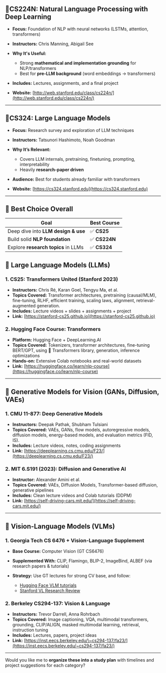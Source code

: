 
## 🔹**CS224N: Natural Language Processing with Deep Learning**

* **Focus:** Foundation of NLP with neural networks (LSTMs, attention, transformers)
* **Instructors:** Chris Manning, Abigail See
* **Why It's Useful:**

  * Strong **mathematical and implementation grounding** for NLP/transformers
  * Best for **pre-LLM background** (word embeddings → transformers)
* **Includes:** Lectures, assignments, and a final project
* **Website:** [http://web.stanford.edu/class/cs224n/](http://web.stanford.edu/class/cs224n/)

---

## 🔹**CS324: Large Language Models**

* **Focus:** Research survey and exploration of LLM techniques
* **Instructors:** Tatsunori Hashimoto, Noah Goodman
* **Why It’s Relevant:**

  * Covers LLM internals, pretraining, finetuning, prompting, interpretability
  * Heavily **research-paper driven**
* **Audience:** Best for students already familiar with transformers
* **Website:** [https://cs324.stanford.edu](https://cs324.stanford.edu)

---

## 🔹 Best Choice Overall

| Goal                                | Best Course  |
| ----------------------------------- | ------------ |
| Deep dive into **LLM design & use** | ✅ **CS25**   |
| Build solid **NLP foundation**      | ✅ **CS224N** |
| Explore **research topics** in LLMs | ✅ **CS324**  |



## 🔹 Large Language Models (LLMs)

### 1. **CS25: Transformers United (Stanford 2023)**

* **Instructors:** Chris Ré, Karan Goel, Tengyu Ma, et al.
* **Topics Covered:** Transformer architectures, pretraining (causal/MLM), fine-tuning, RLHF, efficient training, scaling laws, alignment, retrieval-augmented generation.
* **Includes:** Lecture videos + slides + assignments + project
* **Link:** [https://stanford-cs25.github.io](https://stanford-cs25.github.io)

### 2. **Hugging Face Course: Transformers**

* **Platform:** Hugging Face + DeepLearning.AI
* **Topics Covered:** Tokenizers, transformer architectures, fine-tuning BERT/GPT, using 🤗 Transformers library, generation, inference optimizations
* **Hands-on:** Extensive Colab notebooks and real-world datasets
* **Link:** [https://huggingface.co/learn/nlp-course](https://huggingface.co/learn/nlp-course)

---

## 🔹 Generative Models for Vision (GANs, Diffusion, VAEs)

### 1. **CMU 11-877: Deep Generative Models**

* **Instructors:** Deepak Pathak, Shubham Tulsiani
* **Topics Covered:** VAEs, GANs, flow models, autoregressive models, diffusion models, energy-based models, and evaluation metrics (FID, IS).
* **Includes:** Lecture videos, notes, coding assignments
* **Link:** [https://deeplearning.cs.cmu.edu/F23/](https://deeplearning.cs.cmu.edu/F23/)

### 2. **MIT 6.S191 (2023): Diffusion and Generative AI**

* **Instructor:** Alexander Amini et al.
* **Topics Covered:** VAEs, Diffusion Models, Transformer-based diffusion, generative pipelines
* **Includes:** Clean lecture videos and Colab tutorials (DDPM)
* **Link:** [https://self-driving-cars.mit.edu/](https://self-driving-cars.mit.edu/)

---

## 🔹 Vision-Language Models (VLMs)

### 1. **Georgia Tech CS 6476 + Vision-Language Supplement**

* **Base Course:** Computer Vision (GT CS6476)
* **Supplemented With:** CLIP, Flamingo, BLIP-2, ImageBind, ALBEF (via research papers & tutorials)
* **Strategy:** Use GT lectures for strong CV base, and follow:

  * [Hugging Face VLM tutorials](https://huggingface.co/blog/multimodal)
  * [Stanford VL Research Review](https://web.stanford.edu/class/cs25/papers/vision_language_survey.pdf)

### 2. **Berkeley CS294-137: Vision & Language**

* **Instructors:** Trevor Darrell, Anna Rohrbach
* **Topics Covered:** Image captioning, VQA, multimodal transformers, grounding, CLIP/ALIGN, masked multimodal learning, retrieval, instruction tuning
* **Includes:** Lectures, papers, project ideas
* **Link:** [https://inst.eecs.berkeley.edu/\~cs294-137/fa23/](https://inst.eecs.berkeley.edu/~cs294-137/fa23/)

---

Would you like me to **organize these into a study plan** with timelines and project suggestions for each category?

